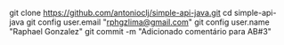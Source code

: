 git clone https://github.com/antonioclj/simple-api-java.git 
cd simple-api-java 
git config user.email "rphgzlima@gmail.com" 
git config user.name "Raphael Gonzalez"
git commit -m "Adicionado comentário para AB#3"

